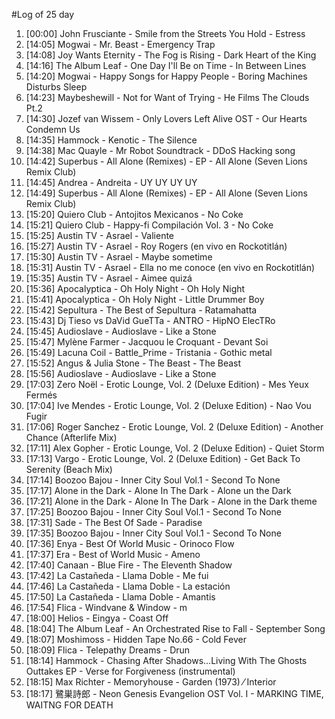 #Log of 25 day

1. [00:00] John Frusciante - Smile from the Streets You Hold - Estress
1. [14:05] Mogwai - Mr. Beast - Emergency Trap
1. [14:08] Joy Wants Eternity - The Fog is Rising - Dark Heart of the King
1. [14:16] The Album Leaf - One Day I'll Be on Time - In Between Lines
1. [14:20] Mogwai - Happy Songs for Happy People - Boring Machines Disturbs Sleep
1. [14:23] Maybeshewill - Not for Want of Trying - He Films The Clouds Pt.2
1. [14:30] Jozef van Wissem - Only Lovers Left Alive OST - Our Hearts Condemn Us
1. [14:35] Hammock - Kenotic - The Silence
1. [14:38] Mac Quayle - Mr Robot Soundtrack - DDoS Hacking song
1. [14:42] Superbus - All Alone (Remixes) - EP - All Alone (Seven Lions Remix Club)
1. [14:45] Andrea - Andreita - UY UY UY UY
1. [14:49] Superbus - All Alone (Remixes) - EP - All Alone (Seven Lions Remix Club)
1. [15:20] Quiero Club - Antojitos Mexicanos - No Coke
1. [15:21] Quiero Club - Happy-fi Compilación Vol. 3 - No Coke
1. [15:25] Austin TV - Asrael - Valiente
1. [15:27] Austin TV - Asrael - Roy Rogers (en vivo en Rockotitlán)
1. [15:30] Austin TV - Asrael - Maybe sometime
1. [15:31] Austin TV - Asrael - Ella no me conoce (en vivo en Rockotitlán)
1. [15:35] Austin TV - Asrael - Aimee quizá
1. [15:36] Apocalyptica - Oh Holy Night - Oh Holy Night
1. [15:41] Apocalyptica - Oh Holy Night - Little Drummer Boy
1. [15:42] Sepultura - The Best of Sepultura - Ratamahatta
1. [15:43] Dj Tieso vs DaVid GueTTa - ANTRO - HipNO ElecTRo
1. [15:45] Audioslave - Audioslave - Like a Stone
1. [15:47] Mylène Farmer - Jacquou le Croquant - Devant Soi
1. [15:49] Lacuna Coil - Battle_Prime - Tristania - Gothic metal
1. [15:52] Angus & Julia Stone - The Beast - The Beast
1. [15:56] Audioslave - Audioslave - Like a Stone
1. [17:03] Zero Noël - Erotic Lounge, Vol. 2 (Deluxe Edition) - Mes Yeux Fermés
1. [17:04] Ive Mendes - Erotic Lounge, Vol. 2 (Deluxe Edition) - Nao Vou Fugir
1. [17:06] Roger Sanchez - Erotic Lounge, Vol. 2 (Deluxe Edition) - Another Chance (Afterlife Mix)
1. [17:11] Alex Gopher - Erotic Lounge, Vol. 2 (Deluxe Edition) - Quiet Storm
1. [17:13] Vargo - Erotic Lounge, Vol. 2 (Deluxe Edition) - Get Back To Serenity (Beach Mix)
1. [17:14] Boozoo Bajou - Inner City Soul Vol.1 - Second To None
1. [17:17] Alone in the Dark - Alone In The Dark - Alone un the Dark
1. [17:21] Alone in the Dark - Alone In The Dark - Alone in the Dark theme
1. [17:25] Boozoo Bajou - Inner City Soul Vol.1 - Second To None
1. [17:31] Sade - The Best Of Sade - Paradise
1. [17:35] Boozoo Bajou - Inner City Soul Vol.1 - Second To None
1. [17:36] Enya - Best Of World Music - Orinoco Flow
1. [17:37] Era - Best of World Music - Ameno
1. [17:40] Canaan - Blue Fire - The Eleventh Shadow
1. [17:42] La Castañeda - Llama Doble - Me fui
1. [17:46] La Castañeda - Llama Doble - La estación
1. [17:50] La Castañeda - Llama Doble - Amantis
1. [17:54] Flica - Windvane & Window - m
1. [18:00] Helios - Eingya - Coast Off
1. [18:04] The Album Leaf - An Orchestrated Rise to Fall - September Song
1. [18:07] Moshimoss - Hidden Tape No.66 - Cold Fever
1. [18:09] Flica - Telepathy Dreams - Drun
1. [18:14] Hammock - Chasing After Shadows...Living With The Ghosts Outtakes EP - Verse for Forgiveness (instrumental)
1. [18:15] Max Richter - Memoryhouse - Garden (1973) ⁄ Interior
1. [18:17] 鷺巣詩郎 - Neon Genesis Evangelion OST Vol. I - MARKING TIME, WAITNG FOR DEATH
